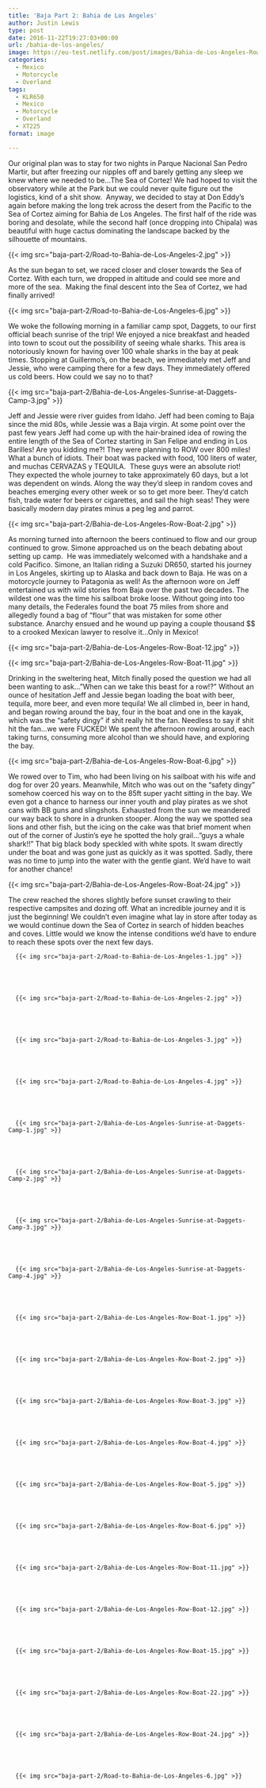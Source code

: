 ```yaml
---
title: 'Baja Part 2: Bahia de Los Angeles'
author: Justin Lewis
type: post
date: 2016-11-22T19:27:03+00:00
url: /bahia-de-los-angeles/
image: https://eu-test.netlify.com/post/images/Bahia-de-Los-Angeles-Row-Boat-1.jpg
categories:
  - Mexico
  - Motorcycle
  - Overland
tags:
  - KLR650
  - Mexico
  - Motorcycle
  - Overland
  - XT225
format: image

---
```


  Our original plan was to stay for two nights in Parque Nacional San Pedro Martir, but after freezing our nipples off and barely getting any sleep we knew where we needed to be…The Sea of Cortez! We had hoped to visit the observatory while at the Park but we could never quite figure out the logistics, kind of a shit show.  Anyway, we decided to stay at Don Eddy’s again before making the long trek across the desert from the Pacific to the Sea of Cortez aiming for Bahia de Los Angeles. The first half of the ride was boring and desolate, while the second half (once dropping into Chipala) was beautiful with huge cactus dominating the landscape backed by the silhouette of mountains.


  {{< img src="baja-part-2/Road-to-Bahia-de-Los-Angeles-2.jpg" >}}
		      


As the sun began to set, we raced closer and closer towards the Sea of Cortez. With each turn, we dropped in altitude and could see more and more of the sea.  Making the final descent into the Sea of Cortez, we had finally arrived!


  {{< img src="baja-part-2/Road-to-Bahia-de-Los-Angeles-6.jpg" >}}
		      



We woke the following morning in a familiar camp spot, Daggets, to our first official beach sunrise of the trip! We enjoyed a nice breakfast and headed into town to scout out the possibility of seeing whale sharks. This area is notoriously known for having over 100 whale sharks in the bay at peak times. Stopping at Guillermo’s, on the beach, we immediately met Jeff and Jessie, who were camping there for a few days. They immediately offered us cold beers. How could we say no to that?


  {{< img src="baja-part-2/Bahia-de-Los-Angeles-Sunrise-at-Daggets-Camp-3.jpg" >}}
		      


Jeff and Jessie were river guides from Idaho. Jeff had been coming to Baja since the mid 80s, while Jessie was a Baja virgin. At some point over the past few years Jeff had come up with the hair-brained idea of rowing the entire length of the Sea of Cortez starting in San Felipe and ending in Los Barilles! Are you kidding me?! They were planning to ROW over 800 miles! What a bunch of idiots. Their boat was packed with food, 100 liters of water, and muchas CERVAZAS y TEQUILA.  These guys were an absolute riot!  They expected the whole journey to take approximately 60 days, but a lot was dependent on winds. Along the way they’d sleep in random coves and beaches emerging every other week or so to get more beer. They’d catch fish, trade water for beers or cigarettes, and sail the high seas! They were basically modern day pirates minus a peg leg and parrot.


  {{< img src="baja-part-2/Bahia-de-Los-Angeles-Row-Boat-2.jpg" >}}
		      


As morning turned into afternoon the beers continued to flow and our group continued to grow. Simone approached us on the beach debating about setting up camp.  He was immediately welcomed with a handshake and a cold Pacifico. Simone, an Italian riding a Suzuki DR650, started his journey in Los Angeles, skirting up to Alaska and back down to Baja. He was on a motorcycle journey to Patagonia as well! As the afternoon wore on Jeff entertained us with wild stories from Baja over the past two decades. The wildest one was the time his sailboat broke loose. Without going into too many details, the Federales found the boat 75 miles from shore and allegedly found a bag of “flour” that was mistaken for some other substance. Anarchy ensued and he wound up paying a couple thousand $$ to a crooked Mexican lawyer to resolve it…Only in Mexico!


  {{< img src="baja-part-2/Bahia-de-Los-Angeles-Row-Boat-12.jpg" >}}
		      


  {{< img src="baja-part-2/Bahia-de-Los-Angeles-Row-Boat-11.jpg" >}}
		      


Drinking in the sweltering heat, Mitch finally posed the question we had all been wanting to ask…”When can we take this beast for a row!?” Without an ounce of hesitation Jeff and Jessie began loading the boat with beer, tequila, more beer, and even more tequila! We all climbed in, beer in hand, and began rowing around the bay, four in the boat and one in the kayak, which was the “safety dingy” if shit really hit the fan. Needless to say if shit hit the fan…we were FUCKED! We spent the afternoon rowing around, each taking turns, consuming more alcohol than we should have, and exploring the bay.


  {{< img src="baja-part-2/Bahia-de-Los-Angeles-Row-Boat-6.jpg" >}}
		      


We rowed over to Tim, who had been living on his sailboat with his wife and dog for over 20 years. Meanwhile, Mitch who was out on the “safety dingy” somehow coerced his way on to the 85ft super yacht sitting in the bay. We even got a chance to harness our inner youth and play pirates as we shot cans with BB guns and slingshots. Exhausted from the sun we meandered our way back to shore in a drunken stooper. Along the way we spotted sea lions and other fish, but the icing on the cake was that brief moment when out of the corner of Justin’s eye he spotted the holy grail…”guys a whale shark!!” That big black body speckled with white spots. It swam directly under the boat and was gone just as quickly as it was spotted. Sadly, there was no time to jump into the water with the gentle giant. We’d have to wait for another chance!


  {{< img src="baja-part-2/Bahia-de-Los-Angeles-Row-Boat-24.jpg" >}}
		      


The crew reached the shores slightly before sunset crawling to their respective campsites and dozing off. What an incredible journey and it is just the beginning! We couldn’t even imagine what lay in store after today as we would continue down the Sea of Cortez in search of hidden beaches and coves. Little would we know the intense conditions we’d have to endure to reach these spots over the next few days.





      {{< img src="baja-part-2/Road-to-Bahia-de-Los-Angeles-1.jpg" >}}
                
    



      {{< img src="baja-part-2/Road-to-Bahia-de-Los-Angeles-2.jpg" >}}
                
    



      {{< img src="baja-part-2/Road-to-Bahia-de-Los-Angeles-3.jpg" >}}
                
    



      {{< img src="baja-part-2/Road-to-Bahia-de-Los-Angeles-4.jpg" >}}
                
    



      {{< img src="baja-part-2/Bahia-de-Los-Angeles-Sunrise-at-Daggets-Camp-1.jpg" >}}
                
    



      {{< img src="baja-part-2/Bahia-de-Los-Angeles-Sunrise-at-Daggets-Camp-2.jpg" >}}
                
    



      {{< img src="baja-part-2/Bahia-de-Los-Angeles-Sunrise-at-Daggets-Camp-3.jpg" >}}
                
    



      {{< img src="baja-part-2/Bahia-de-Los-Angeles-Sunrise-at-Daggets-Camp-4.jpg" >}}
                
    



      {{< img src="baja-part-2/Bahia-de-Los-Angeles-Row-Boat-1.jpg" >}}
                
    



      {{< img src="baja-part-2/Bahia-de-Los-Angeles-Row-Boat-2.jpg" >}}
                
    



      {{< img src="baja-part-2/Bahia-de-Los-Angeles-Row-Boat-3.jpg" >}}
                
    



      {{< img src="baja-part-2/Bahia-de-Los-Angeles-Row-Boat-4.jpg" >}}
                
    



      {{< img src="baja-part-2/Bahia-de-Los-Angeles-Row-Boat-5.jpg" >}}
                
    



      {{< img src="baja-part-2/Bahia-de-Los-Angeles-Row-Boat-6.jpg" >}}
                
    



      {{< img src="baja-part-2/Bahia-de-Los-Angeles-Row-Boat-11.jpg" >}}
                
    



      {{< img src="baja-part-2/Bahia-de-Los-Angeles-Row-Boat-12.jpg" >}}
                
    



      {{< img src="baja-part-2/Bahia-de-Los-Angeles-Row-Boat-15.jpg" >}}
                
    



      {{< img src="baja-part-2/Bahia-de-Los-Angeles-Row-Boat-22.jpg" >}}
                
    



      {{< img src="baja-part-2/Bahia-de-Los-Angeles-Row-Boat-24.jpg" >}}
                
    



      {{< img src="baja-part-2/Road-to-Bahia-de-Los-Angeles-6.jpg" >}}
               